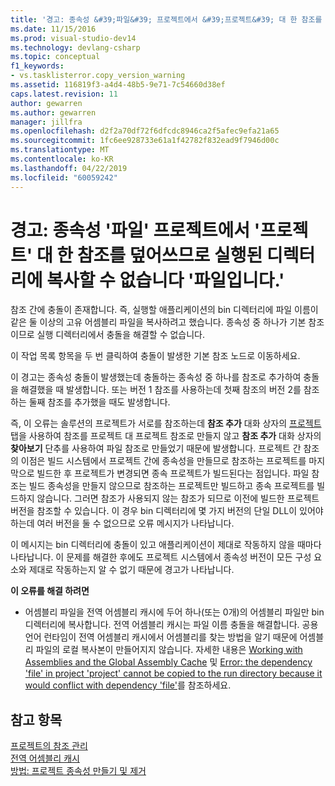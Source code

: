 ```yaml
---
title: '경고: 종속성 &#39;파일&#39; 프로젝트에서 &#39;프로젝트&#39; 대 한 참조를 덮어쓰므로 실행된 디렉터리에 복사할 수 없습니다 &#39;파일입니다. &#39; | Microsoft Docs'
ms.date: 11/15/2016
ms.prod: visual-studio-dev14
ms.technology: devlang-csharp
ms.topic: conceptual
f1_keywords:
- vs.tasklisterror.copy_version_warning
ms.assetid: 116819f3-a4d4-48b5-9e71-7c54660d38ef
caps.latest.revision: 11
author: gewarren
ms.author: gewarren
manager: jillfra
ms.openlocfilehash: d2f2a70df72f6dfcdc8946ca2f5afec9efa21a65
ms.sourcegitcommit: 1fc6ee928733e61a1f42782f832ead9f7946d00c
ms.translationtype: MT
ms.contentlocale: ko-KR
ms.lasthandoff: 04/22/2019
ms.locfileid: "60059242"
---
```

# <a name="warning-the-dependency-39file39-in-project-39project39-cannot-be-copied-to-the-run-directory-because-it-would-overwrite-the-reference-39file39"></a>경고: 종속성 &#39;파일&#39; 프로젝트에서 &#39;프로젝트&#39; 대 한 참조를 덮어쓰므로 실행된 디렉터리에 복사할 수 없습니다 &#39;파일입니다.&#39;
참조 간에 충돌이 존재합니다. 즉, 실행할 애플리케이션의 bin 디렉터리에 파일 이름이 같은 둘 이상의 고유 어셈블리 파일을 복사하려고 했습니다. 종속성 중 하나가 기본 참조이므로 실행 디렉터리에서 충돌을 해결할 수 없습니다.  
  
 이 작업 목록 항목을 두 번 클릭하여 충돌이 발생한 기본 참조 노드로 이동하세요.  
  
 이 경고는 종속성 충돌이 발생했는데 충돌하는 종속성 중 하나를 참조로 추가하여 충돌을 해결했을 때 발생합니다. 또는 버전 1 참조를 사용하는데 첫째 참조의 버전 2를 참조하는 둘째 참조를 추가했을 때도 발생합니다.  
  
 즉, 이 오류는 솔루션의 프로젝트가 서로를 참조하는데 **참조 추가** 대화 상자의 [프로젝트](http://msdn.microsoft.com/2feb0fe2-0805-4cc9-8cba-b0315849dfb7) 탭을 사용하여 참조를 프로젝트 대 프로젝트 참조로 만들지 않고 **참조 추가** 대화 상자의 **찾아보기** 단추를 사용하여 파일 참조로 만들었기 때문에 발생합니다. 프로젝트 간 참조의 이점은 빌드 시스템에서 프로젝트 간에 종속성을 만들므로 참조하는 프로젝트를 마지막으로 빌드한 후 프로젝트가 변경되면 종속 프로젝트가 빌드된다는 점입니다. 파일 참조는 빌드 종속성을 만들지 않으므로 참조하는 프로젝트만 빌드하고 종속 프로젝트를 빌드하지 않습니다. 그러면 참조가 사용되지 않는 참조가 되므로 이전에 빌드한 프로젝트 버전을 참조할 수 있습니다. 이 경우 bin 디렉터리에 몇 가지 버전의 단일 DLL이 있어야 하는데 여러 버전을 둘 수 없으므로 오류 메시지가 나타납니다.  
  
 이 메시지는 bin 디렉터리에 충돌이 있고 애플리케이션이 제대로 작동하지 않을 때마다 나타납니다. 이 문제를 해결한 후에도 프로젝트 시스템에서 종속성 버전이 모든 구성 요소와 제대로 작동하는지 알 수 없기 때문에 경고가 나타납니다.  
  
 **이 오류를 해결 하려면**  
  
- 어셈블리 파일을 전역 어셈블리 캐시에 두어 하나(또는 0개)의 어셈블리 파일만 bin 디렉터리에 복사합니다. 전역 어셈블리 캐시는 파일 이름 충돌을 해결합니다. 공용 언어 런타임이 전역 어셈블리 캐시에서 어셈블리를 찾는 방법을 알기 때문에 어셈블리 파일의 로컬 복사본이 만들어지지 않습니다. 자세한 내용은 [Working with Assemblies and the Global Assembly Cache](http://msdn.microsoft.com/library/8a18e5c2-d41d-49ef-abcb-7c27e2469433) 및 [Error: the dependency 'file' in project 'project' cannot be copied to the run directory because it would conflict with dependency 'file'](/visualstudio/misc/error-dependency-file?view=vs-2015)를 참조하세요.  
  
## <a name="see-also"></a>참고 항목  
 [프로젝트의 참조 관리](../ide/managing-references-in-a-project.md)   
 [전역 어셈블리 캐시](http://msdn.microsoft.com/library/cf5eacd0-d3ec-4879-b6da-5fd5e4372202)   
 [방법: 프로젝트 종속성 만들기 및 제거](../ide/how-to-create-and-remove-project-dependencies.md)